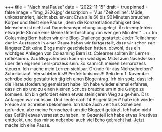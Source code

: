 +++
title = "Mach mal Pause"
date = "2022-11-15"
draft = true
pinned = false
image = "img_2826.jpg"
description = "Aus \"Zeit online\": Müde, unkonzentriert, leicht abzulenken: Etwa alle 60 bis 90 Minuten brauchen Körper und Geist eine Pause , denn die Konzentrationsfähigkeit des Menschen ist nicht auf Dauerbeanspruchung ausgelegt. Ärzte empfehlen etwa jede Stunde eine kleine Unterbrechung von wenigen Minuten."
+++
Im Colearning Bern haben wir eine Blog-Challenge gestartet: Jeder Teilnehmer der Im Austausch in einer Pause haben wir festgestellt, dass wir schon seit längerer Zeit keine Blogs mehr geschrieben hatten. obwohl, das ein wichtiges Anliegen von Colearning Bern ist. Colearner sollten ihr Lernen reflektieren. Das Blogschreiben kann ein wichtiges Mittel zum Nachdenken über den eigenen Lern-prozess sein. So kann ich meinen Lernprozess steuern. Ich mache mein Lernen sichtbar. 
Gründe für das Nichtschreiben?
Schreibstau!!! Verschieberitis!!! Perfektionismus!!! 
Seit dem 1. November schreibe oder gestalte ich täglich einen Blogeintrag. Ich bin stolz, dass ich die Herausforderung gemeistert habe. Ich habe wieder einmal erfahren, dass ich ab und zu einen kleinen Schubs brauche um in die Gänge zu kommen. Ich bin gefordert einen etwas steinigeren Weg zu ge-hen. Das Anfangen war mühsam.
Und heute nach 14 Blogeintägen?
habe ich wieder Freude am Schreiben bekommen. Ich habe auch Zeit fürs Schreiben gefunden, abe meine Fernsehzeit um die Blogzeit gekürzt. Ich habe nicht das Gefühl etwas verpasst zu haben. Im Gegenteil ich habe etwas Kreatives entdeckt, und das mir so nebenbei auch viel Echo gebracht hat.
Jetzt mache ich eine Pause.
